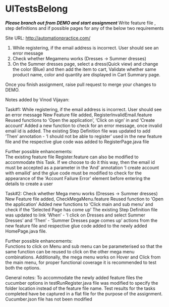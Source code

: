 # UITestsBelong

***Please branch out from DEMO and start assignment***
Write feature file , step definitions and if possible pages for any of the below two requirements 

Site URL: http://automationpractice.com/

1.	While registering, if the email address is incorrect. User should see an error message
2.	Check whether Megamenu works (Dresses -> Summer dresses)
3.	On the Summer dresses page, select a dress(Quick view) and change the color (Blue) and then add the item to cart, Validate	whether same product name, color and quantity are displayed in Cart Summary page.

Once you finish assignment,
raise pull request to merge your changes to DEMO. 

Notes added by Vinod Vijayan:

Task#1: While registering, if the email address is incorrect. User should see an error message
New Feature file added, RegisterInvalidEmail.feature
Reused functions to ‘Open the application’, ‘Click on sign’ in and ‘Create account’
Added a new function to check for an error message, once invalid email id is added.
The existing Step Definition file was updated to add ‘Then’ annotation - ‘I should not be able to register’ used in the new feature file and the respective glue code was added to RegisterPage.java file

Further possible enhancements:  
The existing feature file Register.feature can also be modified to accommodate this Task. If we choose to do it this way, then the email id must be accepted as a parameter in the ‘And’ annotation ‘I create account with emailid’ and the glue code must be modified to check for the appearance of the 'Account Failure Error' element before entering the details to create a user 

Task#2: Check whether Mega menu works (Dresses -> Summer dresses)
New Feature file added, CheckMegaMenu.feature
Reused function to ‘Open the application’
Added new functions to ‘Click main and sub menu’ and check if the ‘Selected Page has come up’
The existing Step Definition file was updated to link ‘When’ - ‘I click on Dresses and select Summer Dresses’ and ‘Then’ - ‘Summer Dresses page comes up’ actions from the new feature file and respective glue code added to the newly added HomePage.java file.

Further possible enhancements:  
Functions to click on Menu and sub menu can be parameterised so that the same function can be reused to click on  the other mega menu combinations. Additionally, the mega menu works on Hover and Click from the main menu, for proper functional coverage it is recommended to test both the options.

General notes:
To accommodate the newly added feature files the cucumber options in testRunRegister.java file was modified to specify the folder location instead of the feature file name.
Test results for the tasks completed have be captured in a flat file for the purpose of the assignment. Cucumber.json file has not been modified
